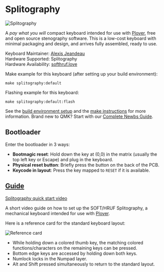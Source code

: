 # Splitography

![Splitography](https://cdn.shopify.com/s/files/1/1092/5780/products/IMG_20171117_122316-01_large.jpg)

A *pay what you will* compact keyboard intended for use with [Plover](https://www.openstenoproject.org/), free and open source stenography software. This is a low-cost keyboard with minimal packaging and design, and arrives fully assembled, ready to use.

Keyboard Maintainer: [Alexis Jeandeau](https://github.com/jeandeaual) \
Hardware Supported: Splitography \
Hardware Availability: [softhruf.love](https://softhruf.love/collections/writers)  

Make example for this keyboard (after setting up your build environment):

    make splitography:default

Flashing example for this keyboard:

    make splitography:default:flash

See the [build environment setup](https://docs.qmk.fm/#/getting_started_build_tools) and the [make instructions](https://docs.qmk.fm/#/getting_started_make_guide) for more information. Brand new to QMK? Start with our [Complete Newbs Guide](https://docs.qmk.fm/#/newbs).

## Bootloader

Enter the bootloader in 3 ways:

* **Bootmagic reset**: Hold down the key at (0,0) in the matrix (usually the top left key or Escape) and plug in the keyboard.
* **Physical reset button**: Briefly press the button on the back of the PCB.
* **Keycode in layout**: Press the key mapped to `RESET` if it is available.

## [Guide](https://softhruf.love/pages/guides)

[Splitography quick start video](https://www.youtube.com/watch?v=ru4cRQ2s_v0)

A short video guide on how to set up the SOFT/HRUF Splitography, a mechanical keyboard intended for use with [Plover](https://www.openstenoproject.org/plover/).

Here is a reference card for the standard keyboard layout:

![Reference card](https://cdn.shopify.com/s/files/1/1092/5780/files/soft-hrufdefault.png)

* While holding down a colored thumb key, the matching colored functions/characters on the remaining keys can be pressed.
* Bottom edge keys are accessed by holding down both keys.
* Numlock locks in the Numpad layer.
* Alt and Shift pressed simultaneously to return to the standard layout.
